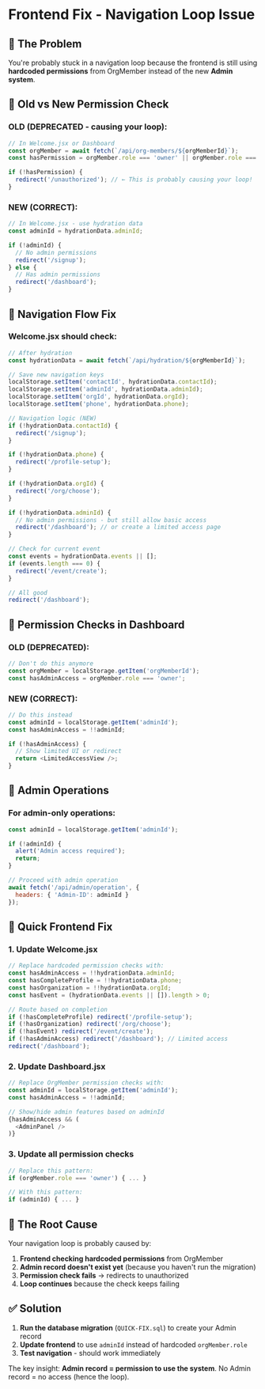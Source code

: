 # Frontend Fix - Navigation Loop Issue

## 🚨 The Problem

You're probably stuck in a navigation loop because the frontend is still using **hardcoded permissions** from OrgMember instead of the new **Admin system**.

## 🔧 Old vs New Permission Check

### OLD (DEPRECATED - causing your loop):
```javascript
// In Welcome.jsx or Dashboard
const orgMember = await fetch(`/api/org-members/${orgMemberId}`);
const hasPermission = orgMember.role === 'owner' || orgMember.role === 'manager';

if (!hasPermission) {
  redirect('/unauthorized'); // ← This is probably causing your loop!
}
```

### NEW (CORRECT):
```javascript
// In Welcome.jsx - use hydration data
const adminId = hydrationData.adminId;

if (!adminId) {
  // No admin permissions
  redirect('/signup');
} else {
  // Has admin permissions
  redirect('/dashboard');
}
```

## 🔄 Navigation Flow Fix

### Welcome.jsx should check:
```javascript
// After hydration
const hydrationData = await fetch(`/api/hydration/${orgMemberId}`);

// Save new navigation keys
localStorage.setItem('contactId', hydrationData.contactId);
localStorage.setItem('adminId', hydrationData.adminId);
localStorage.setItem('orgId', hydrationData.orgId);
localStorage.setItem('phone', hydrationData.phone);

// Navigation logic (NEW)
if (!hydrationData.contactId) {
  redirect('/signup');
}

if (!hydrationData.phone) {
  redirect('/profile-setup');
}

if (!hydrationData.orgId) {
  redirect('/org/choose');
}

if (!hydrationData.adminId) {
  // No admin permissions - but still allow basic access
  redirect('/dashboard'); // or create a limited access page
}

// Check for current event
const events = hydrationData.events || [];
if (events.length === 0) {
  redirect('/event/create');
}

// All good
redirect('/dashboard');
```

## 🎯 Permission Checks in Dashboard

### OLD (DEPRECATED):
```javascript
// Don't do this anymore
const orgMember = localStorage.getItem('orgMemberId');
const hasAdminAccess = orgMember.role === 'owner';
```

### NEW (CORRECT):
```javascript
// Do this instead
const adminId = localStorage.getItem('adminId');
const hasAdminAccess = !!adminId;

if (!hasAdminAccess) {
  // Show limited UI or redirect
  return <LimitedAccessView />;
}
```

## 🔧 Admin Operations

### For admin-only operations:
```javascript
const adminId = localStorage.getItem('adminId');

if (!adminId) {
  alert('Admin access required');
  return;
}

// Proceed with admin operation
await fetch('/api/admin/operation', {
  headers: { 'Admin-ID': adminId }
});
```

## 📝 Quick Frontend Fix

### 1. Update Welcome.jsx
```javascript
// Replace hardcoded permission checks with:
const hasAdminAccess = !!hydrationData.adminId;
const hasCompleteProfile = !!hydrationData.phone;
const hasOrganization = !!hydrationData.orgId;
const hasEvent = (hydrationData.events || []).length > 0;

// Route based on completion
if (!hasCompleteProfile) redirect('/profile-setup');
if (!hasOrganization) redirect('/org/choose');
if (!hasEvent) redirect('/event/create');
if (!hasAdminAccess) redirect('/dashboard'); // Limited access
redirect('/dashboard');
```

### 2. Update Dashboard.jsx
```javascript
// Replace OrgMember permission checks with:
const adminId = localStorage.getItem('adminId');
const hasAdminAccess = !!adminId;

// Show/hide admin features based on adminId
{hasAdminAccess && (
  <AdminPanel />
)}
```

### 3. Update all permission checks
```javascript
// Replace this pattern:
if (orgMember.role === 'owner') { ... }

// With this pattern:
if (adminId) { ... }
```

## 🚀 The Root Cause

Your navigation loop is probably caused by:

1. **Frontend checking hardcoded permissions** from OrgMember
2. **Admin record doesn't exist yet** (because you haven't run the migration)
3. **Permission check fails** → redirects to unauthorized
4. **Loop continues** because the check keeps failing

## ✅ Solution

1. **Run the database migration** (`QUICK-FIX.sql`) to create your Admin record
2. **Update frontend** to use `adminId` instead of hardcoded `orgMember.role`
3. **Test navigation** - should work immediately

The key insight: **Admin record = permission to use the system**. No Admin record = no access (hence the loop).
